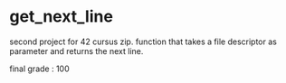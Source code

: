# get_next_line
  second project for 42 cursus zip.
  function that takes a file descriptor as parameter and returns the next line.

final grade : 100
